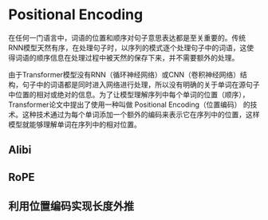 # Positional Encoding
在任何一门语言中，词语的位置和顺序对句子意思表达都是至关重要的。传统RNN模型天然有序，在处理句子时，以序列的模式逐个处理句子中的词语，这使得词语的顺序信息在处理过程中被天然的保存下来，并不需要额外的处理。

由于Transformer模型没有RNN（循环神经网络）或CNN（卷积神经网络）结构，句子中的词语都是同时进入网络进行处理，所以没有明确的关于单词在源句子中位置的相对或绝对的信息。为了让模型理解序列中每个单词的位置（顺序），Transformer论文中提出了使用一种叫做 Positional Encoding（位置编码） 的技术。这种技术通过为每个单词添加一个额外的编码来表示它在序列中的位置，这样模型就能够理解单词在序列中的相对位置。

## Alibi

## RoPE

## 利用位置编码实现长度外推

